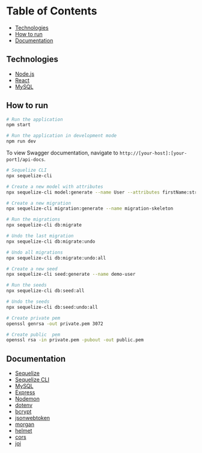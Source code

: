 # Table of Contents

-   [Technologies](#Technologies)
-   [How to run](#How-to-run)
-   [Documentation](#Documentation)

## Technologies

-   [Node.js](https://nodejs.org/en/)
-   [React](https://reactjs.org/)
-   [MySQL](https://www.mysql.com/)

## How to run

```bash
# Run the application
npm start

# Run the application in development mode
npm run dev
```

To view Swagger documentation, navigate to `http://[your-host]:[your-port]/api-docs`.

```bash
# Sequelize CLI
npx sequelize-cli

# Create a new model with attributes
npx sequelize-cli model:generate --name User --attributes firstName:string,lastName:string,email:string

# Create a new migration
npx sequelize-cli migration:generate --name migration-skeleton

# Run the migrations
npx sequelize-cli db:migrate

# Undo the last migration
npx sequelize-cli db:migrate:undo

# Undo all migrations
npx sequelize-cli db:migrate:undo:all

# Create a new seed
npx sequelize-cli seed:generate --name demo-user

# Run the seeds
npx sequelize-cli db:seed:all

# Undo the seeds
npx sequelize-cli db:seed:undo:all

# Create private pem
openssl genrsa -out private.pem 3072

# Create public  pem
openssl rsa -in private.pem -pubout -out public.pem

```

## Documentation

-   [Sequelize](https://sequelize.org/master/manual/getting-started.html)
-   [Sequelize CLI](https://sequelize.org/master/manual/migrations.html)
-   [MySQL](https://sidorares.github.io/node-mysql2/docs/documentation)
-   [Express](https://expressjs.com/en/starter/installing.html)
-   [Nodemon](https://nodemon.io/)
-   [dotenv](https://www.npmjs.com/package/dotenv)
-   [bcrypt](https://www.npmjs.com/package/bcrypt)
-   [jsonwebtoken](https://www.npmjs.com/package/jsonwebtoken)
-   [morgan](https://www.npmjs.com/package/morgan)
-   [helmet](https://www.npmjs.com/package/helmet)
-   [cors](https://www.npmjs.com/package/cors)
-   [joi](https://www.npmjs.com/package/joi)
